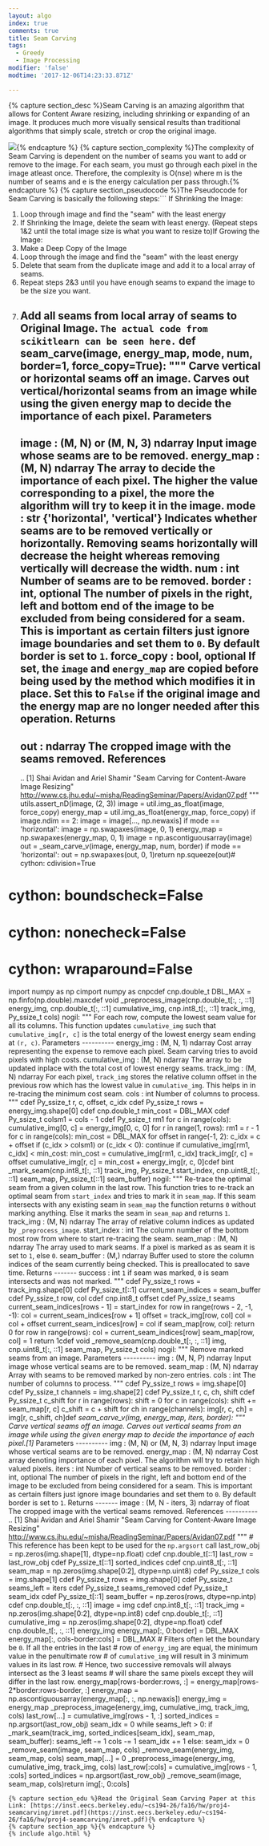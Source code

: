 ```yaml
---
layout: algo
index: true
comments: true
title: Seam Carving
tags:
  - Greedy
  - Image Processing
modifier: 'false'
modtime: '2017-12-06T14:23:33.871Z'

---
```

{% capture section_desc %}Seam Carving is an amazing algorithm that allows for Content Aware resizing, including shrinking or expanding of an image. It produces much more visually sensical results than traditional algorithms that simply scale, stretch or crop the original image.

![](https://lh4.googleusercontent.com/uPKXK_RP76hmahU20jHEYMX9_sWs5ATVk_O02b1HzshJ-PmhLbjPNWRWNzuGM0b4Gav2gT_g3qjTdxmxmt8J=w2560-h1331){% endcapture %}
{% capture section_complexity %}The complexity of Seam Carving is dependent on the number of seams you want to add or remove to the image. For each seam, you must go through each pixel in the image atleast once. Therefore, the complexity is O(n*s*e) where m is the number of seams and e is the energy calculation per pass through.{% endcapture %}
{% capture section_pseudocode %}The Pseudocode for Seam Carving is basically the following steps:```
If Shrinking the Image:
1) Loop through image and find the "seam" with the least energy
2) If Shrinking the Image, delete the seam with least energy. (Repeat steps 1&2 until the total image size is what you want to resize to)If Growing the Image:
1) Make a Deep Copy of the Image
2) Loop through the image and find the "seam" with the least energy
3) Delete that seam from the duplicate image and add it to  a local array of seams.
4) Repeat steps 2&3 until you have enough seams to expand the image to be the size you want.
5) Add all seams from local array of seams to Original Image.
```The actual code from scikitlearn can be seen here.```
def seam_carve(image, energy_map, mode, num, border=1, force_copy=True):
    """ Carve vertical or horizontal seams off an image.
    Carves out vertical/horizontal seams from an image while using the given
    energy map to decide the importance of each pixel.
    Parameters
    ----------
    image : (M, N) or (M, N, 3) ndarray
        Input image whose seams are to be removed.
    energy_map : (M, N) ndarray
        The array to decide the importance of each pixel. The higher
        the value corresponding to a pixel, the more the algorithm will try
        to keep it in the image.
    mode : str {'horizontal', 'vertical'}
        Indicates whether seams are to be removed vertically or horizontally.
        Removing seams horizontally will decrease the height whereas removing
        vertically will decrease the width.
    num : int
        Number of seams are to be removed.
    border : int, optional
        The number of pixels in the right, left and bottom end of the image
        to be excluded from being considered for a seam. This is important as
        certain filters just ignore image boundaries and set them to `0`.
        By default border is set to `1`.
    force_copy : bool, optional
        If set, the `image` and `energy_map` are copied before being used by
        the method which modifies it in place. Set this to `False` if the
        original image and the energy map are no longer needed after
        this operation.
    Returns
    -------
    out : ndarray
        The cropped image with the seams removed.
    References
    ----------
    .. [1] Shai Avidan and Ariel Shamir
           "Seam Carving for Content-Aware Image Resizing"
           http://www.cs.jhu.edu/~misha/ReadingSeminar/Papers/Avidan07.pdf
    """    utils.assert_nD(image, (2, 3))
    image = util.img_as_float(image, force_copy)
    energy_map = util.img_as_float(energy_map, force_copy)    if image.ndim == 2:
        image = image[..., np.newaxis]    if mode == 'horizontal':
        image = np.swapaxes(image, 0, 1)
        energy_map = np.swapaxes(energy_map, 0, 1)    image = np.ascontiguousarray(image)
    out = _seam_carve_v(image, energy_map, num, border)    if mode == 'horizontal':
        out = np.swapaxes(out, 0, 1)return np.squeeze(out)# cython: cdivision=True
# cython: boundscheck=False
# cython: nonecheck=False
# cython: wraparound=False
import numpy as np
cimport numpy as cnpcdef cnp.double_t DBL_MAX = np.finfo(np.double).maxcdef void _preprocess_image(cnp.double_t[:, :, ::1] energy_img,
                            cnp.double_t[:, ::1] cumulative_img,
                            cnp.int8_t[:, ::1] track_img,
                            Py_ssize_t cols) nogil:
    """ For each row, compute the lowest seam value for all its columns.
    This function updates `cumulative_img` such that `cumulative_img[r, c]`
    is the total energy of the lowest energy seam ending at `(r, c)`.
    Parameters
    ----------
    energy_img : (M, N, 1) ndarray
        Cost array representing the expense to remove each pixel. Seam carving
        tries to avoid pixels with high costs.
    cumulative_img : (M, N) ndarray
        The array to be updated inplace with the total cost of lowest energy
        seams.
    track_img : (M, N) ndarray
        For each pixel, `track_img` stores the relative column offset in
        the previous row which has the lowest value in `cumulative_img`. This
        helps in in re-tracing the minimum cost seam.
    cols : int
        Number of columns to process.
    """    cdef Py_ssize_t r, c, offset, c_idx
    cdef Py_ssize_t rows = energy_img.shape[0]
    cdef cnp.double_t min_cost = DBL_MAX
    cdef Py_ssize_t colsm1 = cols - 1
    cdef Py_ssize_t rm1    for c in range(cols):
        cumulative_img[0, c] = energy_img[0, c, 0]    for r in range(1, rows):
        rm1 = r - 1
        for c in range(cols):
            min_cost = DBL_MAX
            for offset in range(-1, 2):                c_idx = c + offset
                if (c_idx > colsm1) or (c_idx < 0):
                    continue                if cumulative_img[rm1, c_idx] < min_cost:
                    min_cost = cumulative_img[rm1, c_idx]
                    track_img[r, c] = offset            cumulative_img[r, c] = min_cost + energy_img[r, c, 0]cdef bint _mark_seam(cnp.int8_t[:, ::1] track_img,
                     Py_ssize_t start_index,
                     cnp.uint8_t[:, ::1] seam_map,
                     Py_ssize_t[::1] seam_buffer) nogil:    """ Re-trace the optimal seam from a given column in the last row.
    This function tries to re-track an optimal seam from `start_index` and
    tries to mark it in `seam_map`. If this seam intersects with any existing
    seam in `seam_map` the function returns `0` without marking anything. Else
    it marks the seam in `seam_map` and returns `1`.
    track_img : (M, N) ndarray
       The array of relative column indices as updated by `_preprocess_image`.
    start_index : int
       The column number of the bottom most row from where to start re-tracing
       the seam.
    seam_map : (M, N) ndarray
        The array used to mark seams. If a pixel is marked as as seam it is set
        to `1`, else `0`.
    seam_buffer : (M,) ndarray
        Buffer used to store the column indices of the seam currently being
        checked. This is preallocated to save time.
    Returns
    -------
    success : int
        `1` if seam was marked, `0` is seam intersects and was not marked.
    """
    cdef Py_ssize_t rows = track_img.shape[0]
    cdef Py_ssize_t[::1] current_seam_indices = seam_buffer
    cdef Py_ssize_t row, col
    cdef cnp.int8_t offset
    cdef Py_ssize_t seams    current_seam_indices[rows - 1] = start_index
    for row in range(rows - 2, -1, -1):
        col = current_seam_indices[row + 1]
        offset = track_img[row, col]
        col = col + offset
        current_seam_indices[row] = col        if seam_map[row, col]:
            return 0    for row in range(rows):
        col = current_seam_indices[row]
        seam_map[row, col] = 1    return 1cdef void _remove_seam(cnp.double_t[:, :, ::1] img,
                       cnp.uint8_t[:, ::1] seam_map, Py_ssize_t cols) nogil:
    """ Remove marked seams from an image.
    Parameters
    ----------
    img : (M, N, P) ndarray
        Input image whose vertical seams are to be removed.
    seam_map : (M, N) ndarray
        Array with seams to be removed marked by non-zero entries.
    cols : int
        The number of columns to process.
    """
    cdef Py_ssize_t rows = img.shape[0]
    cdef Py_ssize_t channels = img.shape[2]
    cdef Py_ssize_t r, c, ch, shift
    cdef Py_ssize_t c_shift    for r in range(rows):
        shift = 0
        for c in range(cols):
            shift += seam_map[r, c]
            c_shift = c + shift
            for ch in range(channels):
                img[r, c, ch] = img[r, c_shift, ch]def _seam_carve_v(img, energy_map, iters, border):
    """ Carve vertical seams off an image.
    Carves out vertical seams from an image while using the given energy map to
    decide the importance of each pixel.[1]_
    Parameters
    ----------
    img : (M, N) or (M, N, 3) ndarray
        Input image whose vertical seams are to be removed.
    energy_map : (M, N) ndarray
        Cost array denoting importance of each pixel. The algorithm will try to
        retain high valued pixels.
    iters : int
        Number of vertical seams to be removed.
    border : int, optional
        The number of pixels in the right, left and bottom end of the image
        to be excluded from being considered for a seam. This is important as
        certain filters just ignore image boundaries and set them to `0`.
        By default border is set to `1`.
    Returns
    -------
    image : (M, N - iters, 3) ndarray of float
        The cropped image with the vertical seams removed.
    References
    ----------
    .. [1] Shai Avidan and Ariel Shamir
           "Seam Carving for Content-Aware Image Resizing"
           http://www.cs.jhu.edu/~misha/ReadingSeminar/Papers/Avidan07.pdf
    """
    # This reference has been kept to be used for the `np.argsort` call
    last_row_obj = np.zeros(img.shape[1], dtype=np.float)    cdef cnp.double_t[::1] last_row = last_row_obj
    cdef Py_ssize_t[::1] sorted_indices
    cdef cnp.uint8_t[:, ::1] seam_map = np.zeros(img.shape[0:2],
                                                 dtype=np.uint8)
    cdef Py_ssize_t cols = img.shape[1]
    cdef Py_ssize_t rows = img.shape[0]
    cdef Py_ssize_t seams_left = iters
    cdef Py_ssize_t seams_removed
    cdef Py_ssize_t seam_idx
    cdef Py_ssize_t[::1] seam_buffer = np.zeros(rows, dtype=np.intp)    cdef cnp.double_t[:, :, ::1] image = img
    cdef cnp.int8_t[:, ::1] track_img = np.zeros(img.shape[0:2], dtype=np.int8)
    cdef cnp.double_t[:, ::1] cumulative_img = np.zeros(img.shape[0:2],
                                                        dtype=np.float)
    cdef cnp.double_t[:, :, ::1] energy_img    energy_map[:, 0:border] = DBL_MAX
    energy_map[:, cols-border:cols] = DBL_MAX    # Filters often let the boundary be `0`. If all the entries in the last
    # row of `energy_img` are equal, the minimum value in the penultimate row
    # of `cumulative_img` will result in 3 minimum values in its last row.
    # Hence, two successive removals will always intersect as the 3 least seams
    # will share the same pixels except they will differ in the last row.
    energy_map[rows-border:rows, :] = energy_map[rows-2*border:rows-border, :]    energy_map = np.ascontiguousarray(energy_map[:, :, np.newaxis])
    energy_img = energy_map    _preprocess_image(energy_img, cumulative_img, track_img, cols)
    last_row[...] = cumulative_img[rows - 1, :]
    sorted_indices = np.argsort(last_row_obj)
    seam_idx = 0    while seams_left > 0:
        if _mark_seam(track_img, sorted_indices[seam_idx], seam_map,
                      seam_buffer):
            seams_left -= 1
            cols -= 1
            seam_idx += 1
        else:
            seam_idx = 0
            _remove_seam(image, seam_map, cols)
            _remove_seam(energy_img, seam_map, cols)
            seam_map[...] = 0
            _preprocess_image(energy_img, cumulative_img, track_img, cols)
            last_row[:cols] = cumulative_img[rows - 1, :cols]
            sorted_indices = np.argsort(last_row_obj)    _remove_seam(image, seam_map, cols)return img[:, 0:cols]
```{% endcapture %}
{% capture section_edu %}Read the Original Seam Carving Paper at this Link: [https://inst.eecs.berkeley.edu/~cs194-26/fa16/hw/proj4-seamcarving/imret.pdf](https://inst.eecs.berkeley.edu/~cs194-26/fa16/hw/proj4-seamcarving/imret.pdf){% endcapture %}
{% capture section_app %}{% endcapture %}
{% include algo.html %}